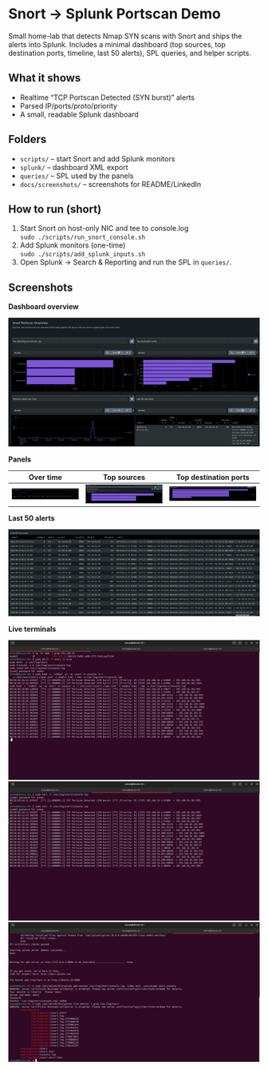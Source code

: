 # Snort → Splunk Portscan Demo

Small home-lab that detects Nmap SYN scans with Snort and ships the alerts into Splunk.
Includes a minimal dashboard (top sources, top destination ports, timeline, last 50 alerts),
SPL queries, and helper scripts.

## What it shows
- Realtime “TCP Portscan Detected (SYN burst)” alerts
- Parsed IP/ports/proto/priority
- A small, readable Splunk dashboard

## Folders
- `scripts/` – start Snort and add Splunk monitors
- `splunk/` – dashboard XML export
- `queries/` – SPL used by the panels
- `docs/screenshots/` – screenshots for README/LinkedIn

## How to run (short)
1) Start Snort on host-only NIC and tee to console.log  
   `sudo ./scripts/run_snort_console.sh`
2) Add Splunk monitors (one-time)  
   `sudo ./scripts/add_splunk_inputs.sh`
3) Open Splunk → Search & Reporting and run the SPL in `queries/`.

## Screenshots

**Dashboard overview**

![Dashboard](docs/screenshots/dashboard-overview.png)

**Panels**

| Over time | Top sources | Top destination ports |
|---|---|---|
| ![Over time](docs/screenshots/panel-over-time.png) | ![Top sources](docs/screenshots/panel-top-src.png) | ![Top dst port](docs/screenshots/panel-top-dst-port.png) |

**Last 50 alerts**

![Last 50](docs/screenshots/panel-last-50.png)

**Live terminals**

![Snort running](docs/screenshots/terminal-snort-running.jpg)
![Tail console](docs/screenshots/terminal-tail-console.jpg)
![Splunk monitors](docs/screenshots/terminal-splunk-monitors.png)
